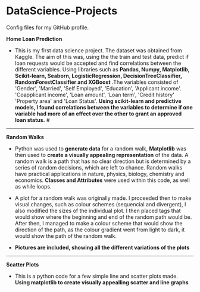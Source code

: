 # DataScience-Projects
Config files for my GitHub profile.

**Home Loan Prediction**
- This is my first data science project. The dataset was obtained from Kaggle. The aim of this was, using the the train and test data, predict if loan requests would be accepted and find correlations between the different variables. Using libraries such as **Pandas, Numpy, Matplotlib, Scikit-learn, Seaborn, LogisticRegression, DecisionTreeClassifier, RandomForestClassifier and XGBoost** .The variables consisted of 'Gender', 'Married', 'Self Employed', 'Education', 'Applicant income'. 'Coapplicant income', 'Loan amount', 'Loan term', 'Credit history' 'Property area' and 'Loan Status'. **Using scikit-learn and predictive models, I found correlations between the variables to determine if one variable had more of an effect over the other to grant an approved loan status.** #

*** 

**Random Walks** 
- Python was used to **generate data** for a random walk, **Matplotlib** was then used to **create a visually appealing representation** of the data. 
A random walk is a path that has no clear direction but is determined by a series of random decisions, which are left to chance. Random walks have practical applications in nature, physics, biology, chemistry and economics. 
**Classes and Attributes** were used within this code, as well as while loops. 

- A plot for a random walk was originally made. I proceeded then to make visual changes, such as colour schemes (sequencial and divergent), I also modified the sizes of the individual plot. 
I then placed tags that would show where the beginning and end of the random path would be.
After then, I managed to make a colour scheme that would show the direction of the path, as the colour gradient went from light to dark, it would show the path of the random walk. 

- **Pictures are included, showing all the different variations of the plots** 

***

**Scatter Plots**
- This is a python code for a few simple line and scatter plots made. **Using matplotlib to create visually appealling scatter and line graphs**

